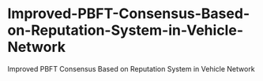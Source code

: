 # Improved-PBFT-Consensus-Based-on-Reputation-System-in-Vehicle-Network
Improved PBFT Consensus Based on Reputation  System in Vehicle Network
